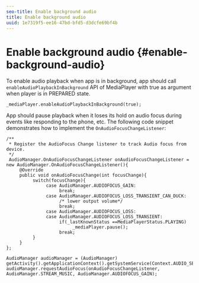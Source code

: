 ```yaml
---
seo-title: Enable background audio
title: Enable background audio
uuid: 1e7319f5-ee16-47bd-bfd5-d3dcfe69bf4b
---
```


# Enable background audio {#enable-background-audio}

To enable audio playback when app is in background, app should call `enableAudioPlaybackInBackground` API of MediaPlayer with true as argument when player is in PREPARED state. 

```
_mediaPlayer.enableAudioPlaybackInBackground(true);
```

App should pause playback when it loses its hold on audio focus during events like responding to the phone, etc. The following code snippet demonstrates how to implement the `OnAudioFocusChangeListener`:

```
/** 
 * Register the AudioFocus Change listener to track Audio focus from device. 
 */ 
 AudioManager.OnAudioFocusChangeListener onAudioFocusChangeListener = new AudioManager.OnAudioFocusChangeListener(){ 
     @Override 
     public void onAudioFocusChange(int focusChange){ 
          switch(focusChange){ 
               case AudioManager.AUDIOFOCUS_GAIN: 
                    break; 
               case AudioManager.AUDIOFOCUS_LOSS_TRANSIENT_CAN_DUCK: 
                    /* lower output volume*/ 
                    break; 
               case AudioManager.AUDIOFOCUS_LOSS: 
               case AudioManager.AUDIOFOCUS_LOSS_TRANSIENT: 
                    if(_lastKnownStatus ==MediaPlayerStatus.PLAYING) 
                         _mediaPlayer.pause(); 
                    break; 
          } 
     } 
}; 
 
AudioManager audioManager = (AudioManager) getActivity().getApplicationContext().getSystemService(Context.AUDIO_SERVICE); 
audioManager.requestAudioFocus(onAudioFocusChangeListener, AudioManager.STREAM_MUSIC, AudioManager.AUDIOFOCUS_GAIN);
```

